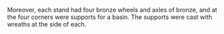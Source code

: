 Moreover, each stand had four bronze wheels and axles of bronze, and at the four corners were supports for a basin. The supports were cast with wreaths at the side of each.
